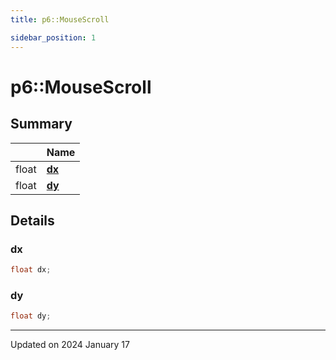 ```yaml
---
title: p6::MouseScroll

sidebar_position: 1
---
```


# p6::MouseScroll







## Summary

|                | Name           |
| -------------- | -------------- |
| float | **[dx](/reference/Types/mouse_scroll#dx)**  |
| float | **[dy](/reference/Types/mouse_scroll#dy)**  |

## Details


### dx

```cpp
float dx;
```


### dy

```cpp
float dy;
```


-------------------------------

Updated on 2024 January 17